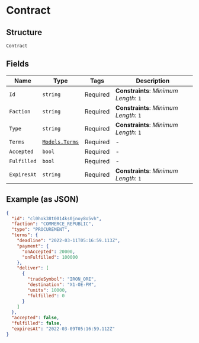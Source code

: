 
# Contract

## Structure

`Contract`

## Fields

| Name | Type | Tags | Description |
|  --- | --- | --- | --- |
| `Id` | `string` | Required | **Constraints**: *Minimum Length*: `1` |
| `Faction` | `string` | Required | **Constraints**: *Minimum Length*: `1` |
| `Type` | `string` | Required | **Constraints**: *Minimum Length*: `1` |
| `Terms` | [`Models.Terms`](../../doc/models/terms.md) | Required | - |
| `Accepted` | `bool` | Required | - |
| `Fulfilled` | `bool` | Required | - |
| `ExpiresAt` | `string` | Required | **Constraints**: *Minimum Length*: `1` |

## Example (as JSON)

```json
{
  "id": "cl0hok38t0014ks0jnoy8o5vh",
  "faction": "COMMERCE_REPUBLIC",
  "type": "PROCUREMENT",
  "terms": {
    "deadline": "2022-03-11T05:16:59.113Z",
    "payment": {
      "onAccepted": 20000,
      "onFulfilled": 100000
    },
    "deliver": [
      {
        "tradeSymbol": "IRON_ORE",
        "destination": "X1-OE-PM",
        "units": 10000,
        "fulfilled": 0
      }
    ]
  },
  "accepted": false,
  "fulfilled": false,
  "expiresAt": "2022-03-09T05:16:59.112Z"
}
```

